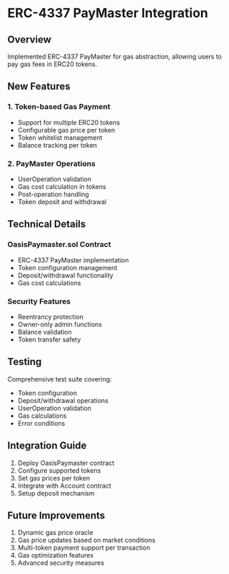 # ERC-4337 PayMaster Integration

## Overview
Implemented ERC-4337 PayMaster for gas abstraction, allowing users to pay gas fees in ERC20 tokens.

## New Features

### 1. Token-based Gas Payment
- Support for multiple ERC20 tokens
- Configurable gas price per token
- Token whitelist management
- Balance tracking per token

### 2. PayMaster Operations
- UserOperation validation
- Gas cost calculation in tokens
- Post-operation handling
- Token deposit and withdrawal

## Technical Details

### OasisPaymaster.sol Contract
- ERC-4337 PayMaster implementation
- Token configuration management
- Deposit/withdrawal functionality
- Gas cost calculations

### Security Features
- Reentrancy protection
- Owner-only admin functions
- Balance validation
- Token transfer safety

## Testing
Comprehensive test suite covering:
- Token configuration
- Deposit/withdrawal operations
- UserOperation validation
- Gas calculations
- Error conditions

## Integration Guide
1. Deploy OasisPaymaster contract
2. Configure supported tokens
3. Set gas prices per token
4. Integrate with Account contract
5. Setup deposit mechanism

## Future Improvements
1. Dynamic gas price oracle
2. Gas price updates based on market conditions
3. Multi-token payment support per transaction
4. Gas optimization features
5. Advanced security measures 